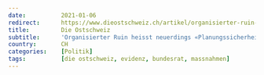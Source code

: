 ```yaml
---
date:          2021-01-06
redirect:      https://www.dieostschweiz.ch/artikel/organisierter-ruin-heisst-neuerdings-planungssicherheit-PJgWXky
title:         Die Ostschweiz
subtitle:      'Organisierter Ruin heisst neuerdings «Planungssicherheit»'
country:       CH
categories:    [Politik]
tags:          [die ostschweiz, evidenz, bundesrat, massnahmen]
---
```

